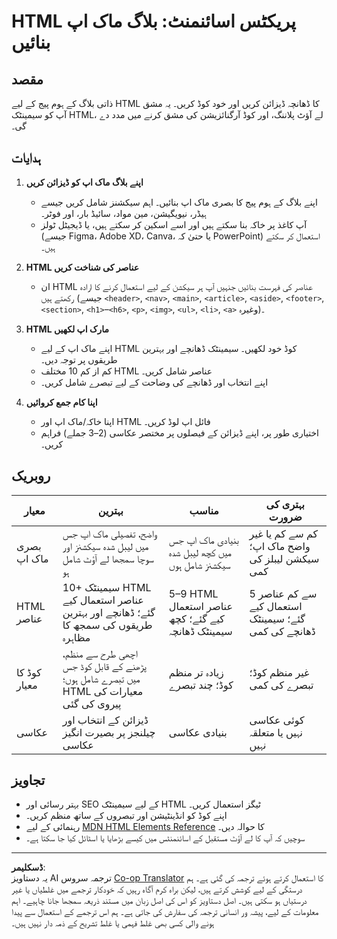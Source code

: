 <!--
CO_OP_TRANSLATOR_METADATA:
{
  "original_hash": "5a764667bbe82aa72ac0a67f4c97ff4a",
  "translation_date": "2025-10-03T08:46:23+00:00",
  "source_file": "3-terrarium/1-intro-to-html/assignment.md",
  "language_code": "ur"
}
-->
# HTML پریکٹس اسائنمنٹ: بلاگ ماک اپ بنائیں

## مقصد

ذاتی بلاگ کے ہوم پیج کے لیے HTML کا ڈھانچہ ڈیزائن کریں اور خود کوڈ کریں۔ یہ مشق آپ کو سیمینٹک HTML، لے آؤٹ پلاننگ، اور کوڈ آرگنائزیشن کی مشق کرنے میں مدد دے گی۔

## ہدایات

1. **اپنے بلاگ ماک اپ کو ڈیزائن کریں**
   - اپنے بلاگ کے ہوم پیج کا بصری ماک اپ بنائیں۔ اہم سیکشنز شامل کریں جیسے ہیڈر، نیویگیشن، مین مواد، سائیڈ بار، اور فوٹر۔
   - آپ کاغذ پر خاکہ بنا سکتے ہیں اور اسے اسکین کر سکتے ہیں، یا ڈیجیٹل ٹولز (جیسے Figma، Adobe XD، Canva، یا حتیٰ کہ PowerPoint) استعمال کر سکتے ہیں۔

2. **HTML عناصر کی شناخت کریں**
   - ان HTML عناصر کی فہرست بنائیں جنہیں آپ ہر سیکشن کے لیے استعمال کرنے کا ارادہ رکھتے ہیں (جیسے `<header>`, `<nav>`, `<main>`, `<article>`, `<aside>`, `<footer>`, `<section>`, `<h1>`–`<h6>`, `<p>`, `<img>`, `<ul>`, `<li>`, `<a>` وغیرہ)۔

3. **HTML مارک اپ لکھیں**
   - اپنے ماک اپ کے لیے HTML کوڈ خود لکھیں۔ سیمینٹک ڈھانچے اور بہترین طریقوں پر توجہ دیں۔
   - کم از کم 10 مختلف HTML عناصر شامل کریں۔
   - اپنے انتخاب اور ڈھانچے کی وضاحت کے لیے تبصرے شامل کریں۔

4. **اپنا کام جمع کروائیں**
   - اپنا خاکہ/ماک اپ اور HTML فائل اپ لوڈ کریں۔
   - اختیاری طور پر، اپنے ڈیزائن کے فیصلوں پر مختصر عکاسی (2–3 جملے) فراہم کریں۔

## روبریک

| معیار            | بہترین                                                                                     | مناسب                                                                         | بہتری کی ضرورت                                                                   |
|------------------|--------------------------------------------------------------------------------------------|----------------------------------------------------------------------------------|---------------------------------------------------------------------------------|
| بصری ماک اپ      | واضح، تفصیلی ماک اپ جس میں لیبل شدہ سیکشنز اور سوچا سمجھا لے آؤٹ شامل ہو                     | بنیادی ماک اپ جس میں کچھ لیبل شدہ سیکشنز شامل ہوں                               | کم سے کم یا غیر واضح ماک اپ؛ سیکشن لیبلز کی کمی                                   |
| HTML عناصر       | 10+ سیمینٹک HTML عناصر استعمال کیے گئے؛ ڈھانچے اور بہترین طریقوں کی سمجھ کا مظاہرہ          | 5–9 HTML عناصر استعمال کیے گئے؛ کچھ سیمینٹک ڈھانچہ                              | 5 سے کم عناصر استعمال کیے گئے؛ سیمینٹک ڈھانچے کی کمی                              |
| کوڈ کا معیار     | اچھی طرح سے منظم، پڑھنے کے قابل کوڈ جس میں تبصرے شامل ہوں؛ HTML معیارات کی پیروی کی گئی      | زیادہ تر منظم کوڈ؛ چند تبصرے                                                   | غیر منظم کوڈ؛ تبصرے کی کمی                                                      |
| عکاسی            | ڈیزائن کے انتخاب اور چیلنجز پر بصیرت انگیز عکاسی                                           | بنیادی عکاسی                                                                   | کوئی عکاسی نہیں یا متعلقہ نہیں                                                   |

## تجاویز

- بہتر رسائی اور SEO کے لیے سیمینٹک HTML ٹیگز استعمال کریں۔
- اپنے کوڈ کو انڈینٹیشن اور تبصروں کے ساتھ منظم کریں۔
- رہنمائی کے لیے [MDN HTML Elements Reference](https://developer.mozilla.org/en-US/docs/Web/HTML/Element) کا حوالہ دیں۔
- سوچیں کہ آپ کا لے آؤٹ مستقبل کے اسائنمنٹس میں کیسے بڑھایا یا اسٹائل کیا جا سکتا ہے۔

---

**ڈسکلیمر**:  
یہ دستاویز AI ترجمہ سروس [Co-op Translator](https://github.com/Azure/co-op-translator) کا استعمال کرتے ہوئے ترجمہ کی گئی ہے۔ ہم درستگی کے لیے کوشش کرتے ہیں، لیکن براہ کرم آگاہ رہیں کہ خودکار ترجمے میں غلطیاں یا غیر درستیاں ہو سکتی ہیں۔ اصل دستاویز کو اس کی اصل زبان میں مستند ذریعہ سمجھا جانا چاہیے۔ اہم معلومات کے لیے، پیشہ ور انسانی ترجمہ کی سفارش کی جاتی ہے۔ ہم اس ترجمے کے استعمال سے پیدا ہونے والی کسی بھی غلط فہمی یا غلط تشریح کے ذمہ دار نہیں ہیں۔